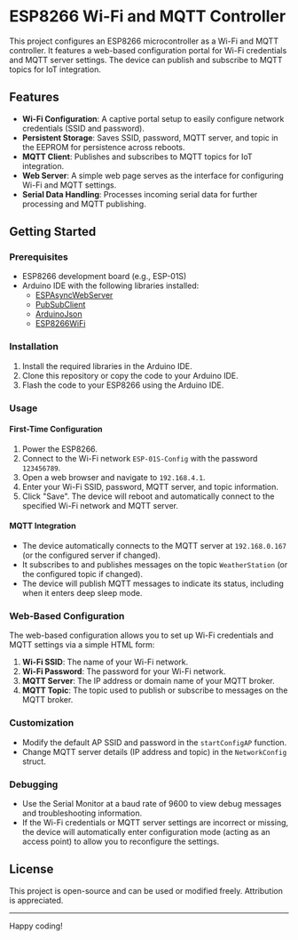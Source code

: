 # ESP8266 Wi-Fi and MQTT Controller

This project configures an ESP8266 microcontroller as a Wi-Fi and MQTT controller. It features a web-based configuration portal for Wi-Fi credentials and MQTT server settings. The device can publish and subscribe to MQTT topics for IoT integration.

## Features

- **Wi-Fi Configuration**: A captive portal setup to easily configure network credentials (SSID and password).
- **Persistent Storage**: Saves SSID, password, MQTT server, and topic in the EEPROM for persistence across reboots.
- **MQTT Client**: Publishes and subscribes to MQTT topics for IoT integration.
- **Web Server**: A simple web page serves as the interface for configuring Wi-Fi and MQTT settings.
- **Serial Data Handling**: Processes incoming serial data for further processing and MQTT publishing.

## Getting Started

### Prerequisites

- ESP8266 development board (e.g., ESP-01S)
- Arduino IDE with the following libraries installed:
  - [ESPAsyncWebServer](https://github.com/me-no-dev/ESPAsyncWebServer)
  - [PubSubClient](https://github.com/knolleary/pubsubclient)
  - [ArduinoJson](https://arduinojson.org/)
  - [ESP8266WiFi](https://github.com/esp8266/Arduino)

### Installation

1. Install the required libraries in the Arduino IDE.
2. Clone this repository or copy the code to your Arduino IDE.
3. Flash the code to your ESP8266 using the Arduino IDE.

### Usage

#### First-Time Configuration

1. Power the ESP8266.
2. Connect to the Wi-Fi network `ESP-01S-Config` with the password `123456789`.
3. Open a web browser and navigate to `192.168.4.1`.
4. Enter your Wi-Fi SSID, password, MQTT server, and topic information.
5. Click "Save". The device will reboot and automatically connect to the specified Wi-Fi network and MQTT server.

#### MQTT Integration

- The device automatically connects to the MQTT server at `192.168.0.167` (or the configured server if changed).
- It subscribes to and publishes messages on the topic `WeatherStation` (or the configured topic if changed).
- The device will publish MQTT messages to indicate its status, including when it enters deep sleep mode.

### Web-Based Configuration

The web-based configuration allows you to set up Wi-Fi credentials and MQTT settings via a simple HTML form:

1. **Wi-Fi SSID**: The name of your Wi-Fi network.
2. **Wi-Fi Password**: The password for your Wi-Fi network.
3. **MQTT Server**: The IP address or domain name of your MQTT broker.
4. **MQTT Topic**: The topic used to publish or subscribe to messages on the MQTT broker.

### Customization

- Modify the default AP SSID and password in the `startConfigAP` function.
- Change MQTT server details (IP address and topic) in the `NetworkConfig` struct.

### Debugging

- Use the Serial Monitor at a baud rate of 9600 to view debug messages and troubleshooting information.
- If the Wi-Fi credentials or MQTT server settings are incorrect or missing, the device will automatically enter configuration mode (acting as an access point) to allow you to reconfigure the settings.

## License

This project is open-source and can be used or modified freely. Attribution is appreciated.

---

Happy coding!
